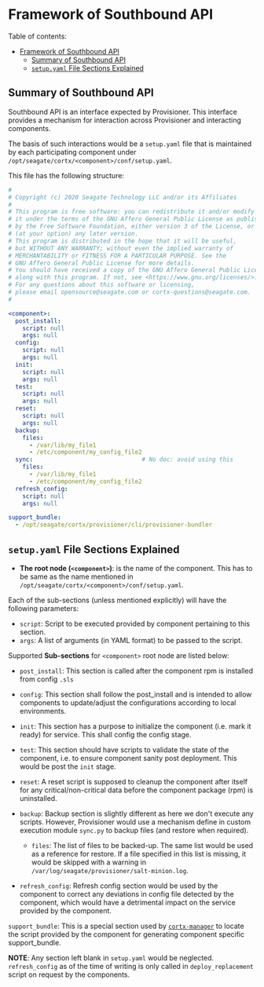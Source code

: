 # Framework of Southbound API

Table of contents:

- [Framework of Southbound API](#framework-of-southbound-api)
  - [Summary of Southbound API](#summary-of-southbound-api)
  - [`setup.yaml` File Sections Explained](#setupyaml-file-sections-explained)


## Summary of Southbound API

Southbound API is an interface expected by Provisioner. This interface provides a mechanism for interaction across Provisioner and interacting components.

The basis of such interactions would be a `setup.yaml` file that is maintained by each participating component under `/opt/seagate/cortx/<component>/conf/setup.yaml`.

This file has the following structure:

```yaml
#
# Copyright (c) 2020 Seagate Technology LLC and/or its Affiliates
#
# This program is free software: you can redistribute it and/or modify
# it under the terms of the GNU Affero General Public License as published
# by the Free Software Foundation, either version 3 of the License, or
# (at your option) any later version.
# This program is distributed in the hope that it will be useful,
# but WITHOUT ANY WARRANTY; without even the implied warranty of
# MERCHANTABILITY or FITNESS FOR A PARTICULAR PURPOSE. See the
# GNU Affero General Public License for more details.
# You should have received a copy of the GNU Affero General Public License
# along with this program. If not, see <https://www.gnu.org/licenses/>.
# For any questions about this software or licensing,
# please email opensource@seagate.com or cortx-questions@seagate.com.
#

<component>:
  post_install:
    script: null
    args: null
  config:
    script: null
    args: null
  init:
    script: null
    args: null
  test:
    script: null
    args: null
  reset:
    script: null
    args: null
  backup:
    files:
      - /var/lib/my_file1
      - /etc/component/my_config_file2
  sync:                               # No doc: avoid using this
    files:
      - /var/lib/my_file1
      - /etc/component/my_config_file2
  refresh_config:
    script: null
    args: null

support_bundle:
  - /opt/seagate/cortx/provisioner/cli/provisioner-bundler
```

## `setup.yaml` File Sections Explained

* **The root node (`<component>`)**: is the name of the component. This has to be same as the name mentioned in `/opt/seagate/cortx/<component>/conf/setup.yaml`.

Each of the sub-sections (unless mentioned explicitly) will have the following parameters:

  * `script`:  Script to be executed provided by component pertaining to this section.
  * `args`:  A list of arguments (in YAML format) to be passed to the script.

Supported **Sub-sections** for `<component>` root node are listed below:

* `post_install`:  This section is called after the component rpm is installed from config `.sls`

* `config`: This section shall follow the post_install and is intended to allow components to update/adjust the configurations according to local environments.

* `init`: This section has a purpose to initialize the component (i.e. mark it ready) for service. This shall config the config stage.

* `test`: This section should have scripts to validate the state of the component, i.e. to ensure component sanity post deployment. This would be post the `init` stage.

* `reset`: A reset script is supposed to cleanup the component after itself for any critical/non-critical data before the component package (rpm) is uninstalled.

* `backup`: Backup section is slightly different as here we don't execute any scripts.  However, Provisioner would use a mechanism define in custom execution module `sync.py` to backup files (and restore when required).
  * `files`: The list of files to be backed-up. The same list would be used as a reference for restore.  If a file specified in this list is missing, it would be skipped with a warning in `/var/log/seagate/provisioner/salt-minion.log`.

* `refresh_config`: Refresh config section would be used by the component to correct any deviations in config file detected by the component, which would have a detrimental impact on the service provided by the component.

`support_bundle`: This is a special section used by [`cortx-manager`](https://github.com/Seagate/cortx-manager) to locate the script provided by the component for generating component specific support_bundle.

**NOTE**: Any section left blank in `setup.yaml` would be neglected. `refresh_config` as of the time of writing is only called in `deploy_replacement` script on request by the components.
